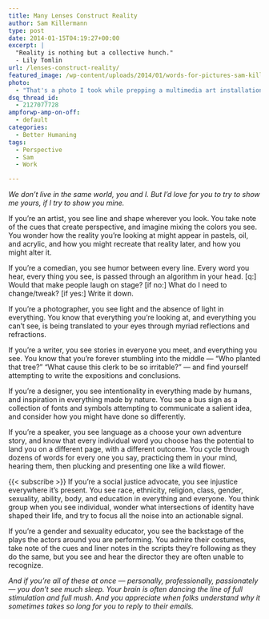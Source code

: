 ```yaml
---
title: Many Lenses Construct Reality
author: Sam Killermann
type: post
date: 2014-01-15T04:19:27+00:00
excerpt: |
  "Reality is nothing but a collective hunch."
  - Lily Tomlin
url: /lenses-construct-reality/
featured_image: /wp-content/uploads/2014/01/words-for-pictures-sam-killermann.jpg
photo:
  - "That's a photo I took while prepping a multimedia art installation I did called <em>Words for Pictures</em>, where I combined photography, painting, writing, design, and insomnia."
dsq_thread_id:
  - 2127077728
ampforwp-amp-on-off:
  - default
categories:
  - Better Humaning
tags:
  - Perspective
  - Sam
  - Work

---
```

_We don&#8217;t live in the same world, you and I. But I&#8217;d love for you to try to show me yours, if I try to show you mine._

If you’re an artist, you see line and shape wherever you look. You take note of the cues that create perspective, and imagine mixing the colors you see. You wonder how the reality you’re looking at might appear in pastels, oil, and acrylic, and how you might recreate that reality later, and how you might alter it.

If you’re a comedian, you see humor between every line. Every word you hear, every thing you see, is passed through an algorithm in your head. [q:] Would that make people laugh on stage? [if no:] What do I need to change/tweak? [if yes:] Write it down.

If you’re a photographer, you see light and the absence of light in everything. You know that everything you’re looking at, and everything you can’t see, is being translated to your eyes through myriad reflections and refractions.<!--more-->

If you’re a writer, you see stories in everyone you meet, and everything you see. You know that you’re forever stumbling into the middle — “Who planted that tree?” “What cause this clerk to be so irritable?” — and find yourself attempting to write the expositions and conclusions.

If you’re a designer, you see intentionality in everything made by humans, and inspiration in everything made by nature. You see a bus sign as a collection of fonts and symbols attempting to communicate a salient idea, and consider how you might have done so differently.

If you’re a speaker, you see language as a choose your own adventure story, and know that every individual word you choose has the potential to land you on a different page, with a different outcome. You cycle through dozens of words for every one you say, practicing them in your mind, hearing them, then plucking and presenting one like a wild flower.

{{< subscribe >}}
If you’re a social justice advocate, you see injustice everywhere it’s present. You see race, ethnicity, religion, class, gender, sexuality, ability, body, and education in everything and everyone. You think group when you see individual, wonder what intersections of identity have shaped their life, and try to focus all the noise into an actionable signal.

If you&#8217;re a gender and sexuality educator, you see the backstage of the plays the actors around you are performing. You admire their costumes, take note of the cues and liner notes in the scripts they&#8217;re following as they do the same, but you see and hear the director they are often unable to recognize.

_And if you&#8217;re all of these at once &#8212; personally, professionally, passionately &#8212; you don&#8217;t see much sleep. Your brain is often dancing the line of full stimulation and full mush. And you appreciate when folks understand why it sometimes takes so long for you to reply to their emails._
